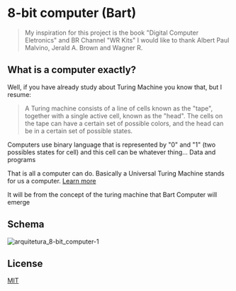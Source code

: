 # 8-bit computer (Bart)

> My inspiration for this project is the book "Digital Computer Eletronics" and BR Channel "WR Kits"
> I would like to thank Albert Paul Malvino, Jerald A. Brown and Wagner R.

##

## What is a computer exactly?

Well, if you have already study about Turing Machine you know that, but I resume:


> A Turing machine consists of a line of cells known as the "tape", together with a single active cell, known as the "head". The cells on the tape can have a certain set  of possible colors, and the head can be in a certain set of possible states.

Computers use binary language that is represented by "0" and "1" (two possibles states for cell) and this cell can be whatever thing... Data and programs

That is all a computer can do. Basically a Universal Turing Machine stands for us a computer. [Learn more](http://www.scholarpedia.org/article/Turing_machine)

It will be from the concept of the turing machine that Bart Computer will emerge
##

## Schema
![arquitetura_8-bit_computer-1](https://user-images.githubusercontent.com/59267719/128603418-89d7fd63-bd19-4d24-991d-388ec0c56ddb.jpg)

## License
[MIT](https://choosealicense.com/licenses/mit/)
